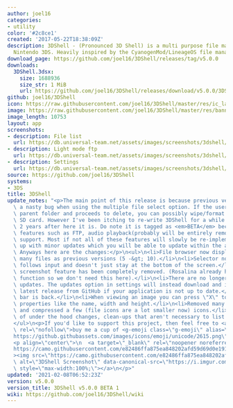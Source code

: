 ```yaml
---
author: joel16
categories:
- utility
color: '#2c8ce1'
created: '2017-05-22T18:38:09Z'
description: 3DShell - (Pronounced 3D Shell) is a multi purpose file manager for the
  Nintendo 3DS. Heavily inspired by the CyanogenMod/LineageOS file manager.
download_page: https://github.com/joel16/3DShell/releases/tag/v5.0.0
downloads:
  3DShell.3dsx:
    size: 1688936
    size_str: 1 MiB
    url: https://github.com/joel16/3DShell/releases/download/v5.0.0/3DShell.3dsx
github: joel16/3DShell
icon: https://raw.githubusercontent.com/joel16/3DShell/master/res/ic_launcher_filemanager.png
image: https://raw.githubusercontent.com/joel16/3DShell/master/res/banner.png
image_length: 10753
layout: app
screenshots:
- description: File list
  url: https://db.universal-team.net/assets/images/screenshots/3dshell/file-list.png
- description: Light mode ftp
  url: https://db.universal-team.net/assets/images/screenshots/3dshell/light-mode-ftp.png
- description: Settings
  url: https://db.universal-team.net/assets/images/screenshots/3dshell/settings.png
source: https://github.com/joel16/3DShell
systems:
- 3DS
title: 3DShell
update_notes: "<p>The main point of this release is because previous versions introduced\
  \ a nasty bug when using the multiple file select option. If the user selects the\
  \ parent folder and proceeds to delete, you can possibly wipe/format your entire\
  \ SD card. However I've been itching to re-write 3DShell for a while now, and almost\
  \ 2 years after here it is. Do note it is tagged as <em>BETA</em> because some important\
  \ features such as FTP, audio playback(probably will be entirely removed), and archive\
  \ support. Most if not all of these features will slowly be re-implemented and bought\
  \ up with minor updates which you will be able to update within the app itself.\
  \ Anyways here are the changes:</p>\n<ul>\n<li>File browser now displays twice as\
  \ many files as previous versions (5 -&gt; 10).</li>\n<li>Selector now properly\
  \ follows input and doesn't just stay at the bottom of the screen.</li>\n<li>3DShell's\
  \ screenshot feature has been completely removed. (Rosalina already has a screenshot\
  \ function so we don't need this here).</li>\n<li>There are no longer any nightly\
  \ updates. The updates option in settings will instead download and install the\
  \ latest release from GitHub if your application is not up to date.</li>\n<li>Storage\
  \ bar is back.</li>\n<li>When viewing an image you can press \"X\" to view some\
  \ properties like the name, width and height.</li>\n<li>Removed many unused assets\
  \ and compressed a few (file icons are a lot smaller now) icons.</li>\n<li>A lot\
  \ of under the hood changes, clean-ups that aren't necessary to list here.</li>\n\
  </ul>\n<p>If you'd like to support this project, then feel free to <a href=\"https://www.paypal.me/Joel16IA\"\
  \ rel=\"nofollow\">buy me a cup of <g-emoji class=\"g-emoji\" alias=\"coffee\" fallback-src=\"\
  https://github.githubassets.com/images/icons/emoji/unicode/2615.png\">\u2615</g-emoji></a>.</p>\n\
  <p align=\"center\">\n  <a target=\"_blank\" rel=\"noopener noreferrer\" href=\"\
  https://camo.githubusercontent.com/e82486ffa875ea848202afd59d69d0e191ba773b318f36e4c79d4f8f62115d7a/68747470733a2f2f692e696d6775722e636f6d2f653949337342632e706e67\"\
  ><img src=\"https://camo.githubusercontent.com/e82486ffa875ea848202afd59d69d0e191ba773b318f36e4c79d4f8f62115d7a/68747470733a2f2f692e696d6775722e636f6d2f653949337342632e706e67\"\
  \ alt=\"3DShell Screenshot\" data-canonical-src=\"https://i.imgur.com/e9I3sBc.png\"\
  \ style=\"max-width:100%;\"></a>\n</p>"
updated: '2021-02-08T06:52:23Z'
version: v5.0.0
version_title: 3DShell v5.0.0 BETA 1
wiki: https://github.com/joel16/3DShell/wiki
---
```

